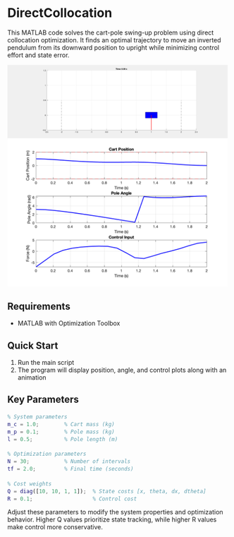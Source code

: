 # DirectCollocation

This MATLAB code solves the cart-pole swing-up problem using direct collocation optimization. It finds an optimal trajectory to move an inverted pendulum from its downward position to upright while minimizing control effort and state error.

<img src="cartpole_animation.gif" alt="Astar-map1" width="500">

<img src="cartpole_traj.png" alt="Astar-map1" width="500">


## Requirements
- MATLAB with Optimization Toolbox

## Quick Start
1. Run the main script
2. The program will display position, angle, and control plots along with an animation

## Key Parameters
```matlab
% System parameters
m_c = 1.0;        % Cart mass (kg)
m_p = 0.1;        % Pole mass (kg)
l = 0.5;          % Pole length (m)

% Optimization parameters
N = 30;           % Number of intervals
tf = 2.0;         % Final time (seconds)

% Cost weights
Q = diag([10, 10, 1, 1]);  % State costs [x, theta, dx, dtheta]
R = 0.1;                   % Control cost
```

Adjust these parameters to modify the system properties and optimization behavior. Higher Q values prioritize state tracking, while higher R values make control more conservative.
